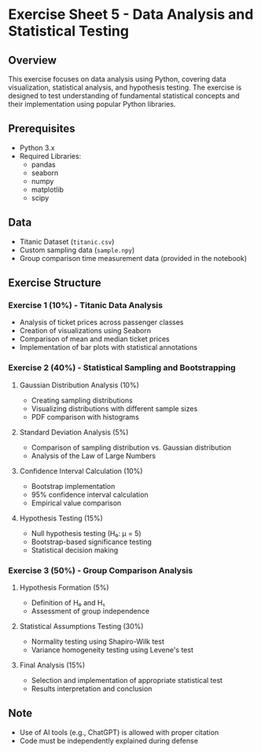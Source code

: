 # Exercise Sheet 5 - Data Analysis and Statistical Testing

## Overview
This exercise focuses on data analysis using Python, covering data visualization, statistical analysis, and hypothesis testing. The exercise is designed to test understanding of fundamental statistical concepts and their implementation using popular Python libraries.

## Prerequisites
- Python 3.x
- Required Libraries:
  - pandas
  - seaborn
  - numpy
  - matplotlib
  - scipy

## Data
- Titanic Dataset (`titanic.csv`)
- Custom sampling data (`sample.npy`)
- Group comparison time measurement data (provided in the notebook)

## Exercise Structure

### Exercise 1 (10%) - Titanic Data Analysis
- Analysis of ticket prices across passenger classes
- Creation of visualizations using Seaborn
- Comparison of mean and median ticket prices
- Implementation of bar plots with statistical annotations

### Exercise 2 (40%) - Statistical Sampling and Bootstrapping
1. Gaussian Distribution Analysis (10%)
   - Creating sampling distributions
   - Visualizing distributions with different sample sizes
   - PDF comparison with histograms

2. Standard Deviation Analysis (5%)
   - Comparison of sampling distribution vs. Gaussian distribution
   - Analysis of the Law of Large Numbers

3. Confidence Interval Calculation (10%)
   - Bootstrap implementation
   - 95% confidence interval calculation
   - Empirical value comparison

4. Hypothesis Testing (15%)
   - Null hypothesis testing (H₀: μ = 5)
   - Bootstrap-based significance testing
   - Statistical decision making

### Exercise 3 (50%) - Group Comparison Analysis
1. Hypothesis Formation (5%)
   - Definition of H₀ and H₁
   - Assessment of group independence

2. Statistical Assumptions Testing (30%)
   - Normality testing using Shapiro-Wilk test
   - Variance homogeneity testing using Levene's test

3. Final Analysis (15%)
   - Selection and implementation of appropriate statistical test
   - Results interpretation and conclusion

## Note
- Use of AI tools (e.g., ChatGPT) is allowed with proper citation
- Code must be independently explained during defense
